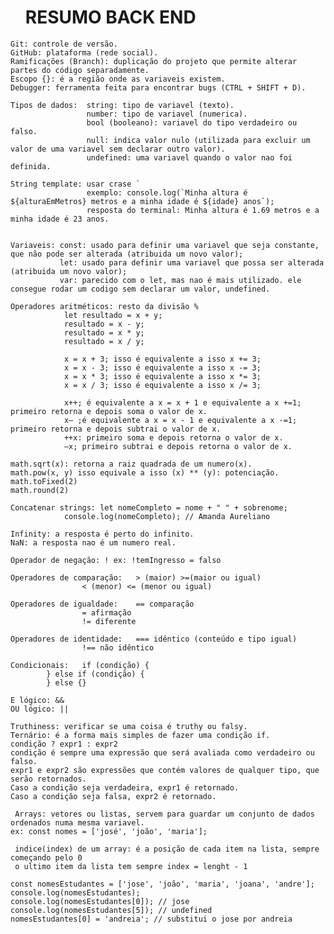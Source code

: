 <html>

   <head>
       <ul> <h1> RESUMO BACK END </h1> </ul>
    </head>
<body>

    Git: controle de versão.
    GitHub: plataforma (rede social).
    Ramificações (Branch): duplicação do projeto que permite alterar partes do código separadamente.
    Escopo {}: é a região onde as variaveis existem.
    Debugger: ferramenta feita para encontrar bugs (CTRL + SHIFT + D).
    
    Tipos de dados:  string: tipo de variavel (texto).
                     number: tipo de variavel (numerica).
                     bool (booleano): variavel do tipo verdadeiro ou falso.
                     null: indica valor nulo (utilizada para excluir um valor de uma variavel sem declarar outro valor).
                     undefined: uma variavel quando o valor nao foi definida.
    
    String template: usar crase ` 
                     exemplo: console.log(`Minha altura é ${alturaEmMetros} metros e a minha idade é ${idade} anos`);
	                 resposta do terminal: Minha altura é 1.69 metros e a minha idade é 23 anos.
   
   
    Variaveis: const: usado para definir uma variavel que seja constante, que não pode ser alterada (atribuida um novo valor);
               let: usado para definir uma variavel que possa ser alterada (atribuida um novo valor);
               var: parecido com o let, mas nao é mais utilizado. ele consegue rodar um codigo sem declarar um valor, undefined.
    
    Operadores aritméticos:	resto da divisão % 
				let resultado = x + y;
				resultado = x - y;
				resultado = x * y;
				resultado = x / y;

				x = x + 3; isso é equivalente a isso x += 3;
				x = x - 3; isso é equivalente a isso x -= 3;
				x = x * 3; isso é equivalente a isso x *= 3;
				x = x / 3; isso é equivalente a isso x /= 3;

				x++; é equivalente a x = x + 1 e equivalente a x +=1; primeiro retorna e depois soma o valor de x.
				x– ;é equivalente a x = x - 1 e equivalente a x -=1; primeiro retorna e depois subtrai o valor de x.
				++x: primeiro soma e depois retorna o valor de x.
				–x; primeiro subtrai e depois retorna o valor de x.
                           
    math.sqrt(x): retorna a raiz quadrada de um numero(x).
    math.pow(x, y) isso equivale a isso (x) ** (y): potenciação.
    math.toFixed(2)
    math.round(2)

    Concatenar strings:	let nomeCompleto = nome + " " + sobrenome;
				console.log(nomeCompleto); // Amanda Aureliano

    Infinity: a resposta é perto do infinito.
    NaN: a resposta nao é um numero real.
	
    Operador de negação: ! ex: !temIngresso = falso

    Operadores de comparação:	> (maior) >=(maior ou igual)
					< (menor) <= (menor ou igual)

    Operadores de igualdade:	== comparação
					= afirmação
					!= diferente
    
    Operadores de identidade:	=== idêntico (conteúdo e tipo igual)
					!== não idêntico
	
    Condicionais:	if (condição) {
      		} else if (condição) {
      		} else {}
	
    E lógico: &&
    OU lógico: ||
	
    Truthiness: verificar se uma coisa é truthy ou falsy.
    Ternário: é a forma mais simples de fazer uma condição if.
	condição ? expr1 : expr2
	condição é sempre uma expressão que será avaliada como verdadeiro ou falso.
	expr1 e expr2 são expressões que contém valores de qualquer tipo, que serão retornados.
	Caso a condição seja verdadeira, expr1 é retornado.
	Caso a condição seja falsa, expr2 é retornado.
	
     Arrays: vetores ou listas, servem para guardar um conjunto de dados ordenados numa mesma variavel.
	ex: const nomes = ['josé', 'joão', 'maria'];
	
     indice(index) de um array: é a posição de cada item na lista, sempre começando pelo 0
     o ultimo item da lista tem sempre index = lenght - 1
	
	const nomesEstudantes = ['jose', 'joão', 'maria', 'joana', 'andre'];
	console.log(nomesEstudantes);
	console.log(nomesEstudantes[0]); // jose
	console.log(nomesEstudantes[5]); // undefined
	nomesEstudantes[0] = 'andreia'; // substitui o jose por andreia
